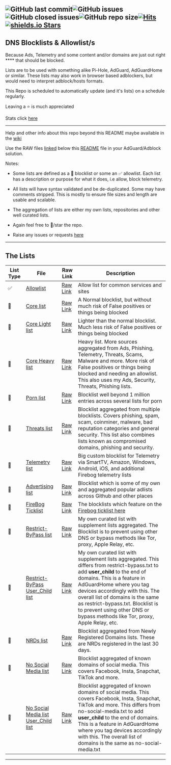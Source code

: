 ![GitHub last commit](https://img.shields.io/github/last-commit/systemjargon/filters)![GitHub issues](https://img.shields.io/github/issues/systemjargon/filters)![GitHub closed issues](https://img.shields.io/github/issues-closed/systemjargon/filters)![GitHub repo size](https://img.shields.io/github/repo-size/systemjargon/filters)[![Hits](https://hits.seeyoufarm.com/api/count/incr/badge.svg?url=https%3A%2F%2Fgithub.com%2Fsystemjargon%2Ffilters&count_bg=%23754400&title_bg=%235F5F5F&icon=awesomelists.svg&icon_color=%23E7E7E7&title=visitors&edge_flat=false)](https://github.com/systemjargon/filters)[![shields.io Stars](https://img.shields.io/github/stars/systemjargon/filters)](https://github.com/systemjargon/filters/stargazers)
----

## DNS Blocklists & Allowlist/s

Because Ads, Telemetry and some content and/or domains are just out right **** that should be blocked.

Lists are to be used with something alike Pi-Hole, AdGuard, AdGuardHome or similar. These lists may also work in browser based adblockers, but would need to interpret adblock/hosts formats.

This Repo is scheduled to automatically update (and it's lists) on a schedule regularly.

Leaving a :star: is much appreciated

Stats click [here](https://github.com/SystemJargon/filters/blob/main/stats/list-entries-stats.txt)

----

Help and other info about this repo beyond this README maybe available in the [wiki](https://github.com/SystemJargon/filters/wiki)

Use the RAW files [linked](#the-lists) below this [README](https://github.com/SystemJargon/filters/blob/main/README.md) file in your AdGuard/Adblock solution. 

Notes:

* Some lists are defined as a 🚫 blocklist or some an ✅ allowlist. Each list has a description or purpose for what it does, i.e allow, block telemetry.

* All lists will have syntax validated and be de-duplicated. Some may have comments stripped. This is mostly to ensure file sizes and length are usable and scalable.

* The aggregation of lists are either my own lists, repositories and other well curated lists.

<!--* If you want my big Social Media Blocklist, see [here](https://github.com/SystemJargon/blocklists/blob/main/lists/categories/social-media/SystemJargon_Block_SocialMedia_AG.txt) or look in my blocklists repo under the Category of Social Media [here](https://github.com/SystemJargon/blocklists/blob/main/lists/categories/social-media) Add the no-social-media list -->

* Again feel free to 🌟/star the repo.

* Raise any issues or requests [here](https://github.com/SystemJargon/filters/issues/new/choose)
  

----

## The Lists

| List Type | File | Raw Link | Description |
|--------|------|----------|-------------|
| ✅ | [Allowlist](allowlist.txt) | [Raw Link](https://raw.githubusercontent.com/SystemJargon/filters/main/allowlist.txt) | Allow list for common services and sites |
| 🚫 | [Core list](core.txt) | [Raw Link](https://raw.githubusercontent.com/systemjargon/filters/main/core.txt) | A Normal blocklist, but without much risk of False positives or things being blocked |
| 🚫 | [Core Light list](core_light.txt) | [Raw Link](https://raw.githubusercontent.com/systemjargon/filters/main/core_light.txt) | Lighter than the normal blocklist. Much less risk of False positives or things being blocked |
| 🚫 | [Core Heavy list](core_heavy.txt) | [Raw Link](https://raw.githubusercontent.com/systemjargon/filters/main/core_heavy.txt) | Heavy list. More sources aggregated from Ads, Phishing, Telemetry, Threats, Scams, Malware and more. More risk of False positives or things being blocked and needing an allowlist. This also uses my Ads, Security, Threats, Phishing lists. |
| 🚫 | [Porn list](porn.txt) | [Raw Link](https://raw.githubusercontent.com//systemjargon/filters/main/porn.txt) | Blocklist well beyond 1 million entries across several lists for porn |
| 🚫 | [Threats list](threats.txt) | [Raw Link](https://raw.githubusercontent.com/systemjargon/filters/main/threats.txt) | Blocklist aggregated from multiple blocklists. Covers phishing, spam, scam, coinminer, malware, bad reputation categories and general security. This list also combines lists known as compromised domains, phishing and security. |
| 🚫 | [Telemetry list](telemetry.txt) | [Raw Link](https://raw.githubusercontent.com/systemjargon/filters/main/telemetry.txt) | Big custom blocklist for Telemetry via SmartTV, Amazon, Windows, Android, iOS, and additional Firebog telemetry lists |
| 🚫 | [Advertising list](ads.txt) | [Raw Link](https://raw.githubusercontent.com/systemjargon/filters/main/ads.txt) | Blocklist which is some of my own and aggregated popular adlists across Github and other places |
| 🚫 | [FireBog Ticklist](firebog-ticklist.txt) | [Raw Link](https://raw.githubusercontent.com/systemjargon/filters/main/firebog-ticklist.txt) | The blocklists which feature on the [Firebog ticklist here](https://v.firebog.net/hosts/lists.php?type=tick) |
| 🚫 | [Restrict-ByPass list](restrict-bypass.txt) | [Raw Link](https://raw.githubusercontent.com/systemjargon/filters/main/restrict-bypass.txt) | My own curated list with supplement lists aggregated. The Blocklist is to prevent using other DNS or bypass methods like Tor, proxy, Apple Relay, etc. |
| 🚫 | [Restrict-ByPass User_Child list](restrict-bypass-user_child.txt) | [Raw Link](https://raw.githubusercontent.com/systemjargon/filters/main/restrict-bypass-user_child.txt) | My own curated list with supplement lists aggregated. This differs from restrict-bypass.txt to add <b>user_child</b> to the end of domains. This is a feature in AdGuardHome where you tag devices accordingly with this. The overall list of domains is the same as restrict-bypass.txt. Blocklist is to prevent using other DNS or bypass methods like Tor, proxy, Apple Relay, etc. |
| 🚫 | [NRDs list](nrds-30days.txt) | [Raw Link](https://raw.githubusercontent.com/systemjargon/filters/main/nrds-30days.txt) | Blocklist aggregated from Newly Registered Domains lists. These are NRDs registered in the last 30 days. |
| 🚫 | [No Social Media list](no-social-media.txt) | [Raw Link](https://raw.githubusercontent.com/systemjargon/filters/main/no-social-media.txt) | Blocklist aggregated of known domains of social media. This covers Facebook, Insta, Snapchat, TikTok and more. |
| 🚫 | [No Social Media list User_Child list](no-social-media-user_child.txt) | [Raw Link](https://raw.githubusercontent.com/systemjargon/filters/main/no-social-media-user_child.txt) | Blocklist aggregated of known domains of social media. This covers Facebook, Insta, Snapchat, TikTok and more. This differs from no-social-media.txt to add <b>user_child</b> to the end of domains. This is a feature in AdGuardHome where you tag devices accordingly with this. The overall list of domains is the same as no-social-media.txt |
----


